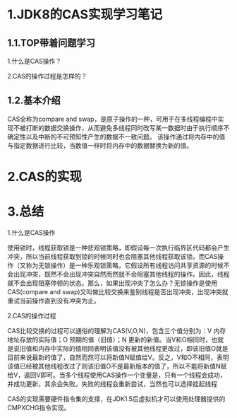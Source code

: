 # 1.JDK8的CAS实现学习笔记

## 1.1.TOP带着问题学习

1.什么是CAS操作？

2.CAS的操作过程是怎样的？

## 1.2.基本介绍

CAS全称为compare and swap，是原子操作的一种，可用于在多线程编程中实现不被打断的数据交换操作，从而避免多线程同时改写某一数据时由于执行顺序不确定性以及中断的不可预知性产生的数据不一致问题。 该操作通过将内存中的值与指定数据进行比较，当数值一样时将内存中的数据替换为新的值。

# 2.**CAS的实现**

# 3.总结

1.什么是CAS操作

使用锁时，线程获取锁是一种悲观锁策略，即假设每一次执行临界区代码都会产生冲突，所以当前线程获取到锁的时候同时也会阻塞其他线程获取该锁。而CAS操作（又称为无锁操作）是一种乐观锁策略，它假设所有线程访问共享资源的时候不会出现冲突，既然不会出现冲突自然而然就不会阻塞其他线程的操作。因此，线程就不会出现阻塞停顿的状态。那么，如果出现冲突了怎么办？无锁操作是使用CAS\(compare and swap\)又叫做比较交换来鉴别线程是否出现冲突，出现冲突就重试当前操作直到没有冲突为止。

2.CAS的操作过程

CAS比较交换的过程可以通俗的理解为CAS\(V,O,N\)，包含三个值分别为：V 内存地址存放的实际值；O 预期的值（旧值）；N 更新的新值。当V和O相同时，也就是说旧值和内存中实际的值相同表明该值没有被其他线程更改过，即该旧值O就是目前来说最新的值了，自然而然可以将新值N赋值给V。反之，V和O不相同，表明该值已经被其他线程改过了则该旧值O不是最新版本的值了，所以不能将新值N赋给V，返回V即可。当多个线程使用CAS操作一个变量是，只有一个线程会成功，并成功更新，其余会失败。失败的线程会重新尝试，当然也可以选择挂起线程

CAS的实现需要硬件指令集的支撑，在JDK1.5后虚拟机才可以使用处理器提供的CMPXCHG指令实现。

